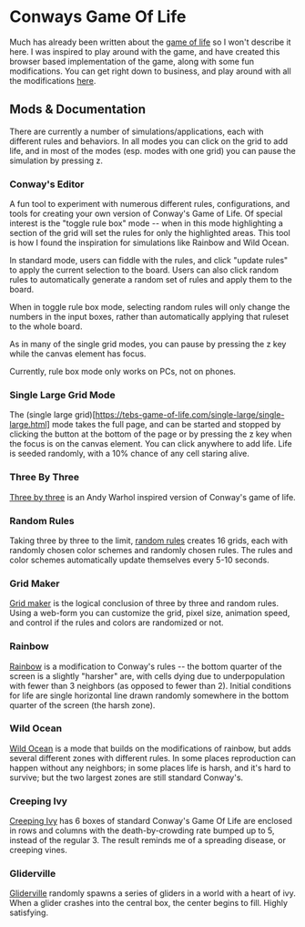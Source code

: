 # Conways Game Of Life

Much has already been written about the [game of life](https://en.wikipedia.org/wiki/Conway%27s_Game_of_Life) so I won't describe it here. I was inspired to play around with the game, and have created this browser based implementation of the game, along with some fun modifications. You can get right down to business, and play around with all the modifications [here](https://tebs-game-of-life.com).

## Mods & Documentation

There are currently a number of simulations/applications, each with different rules and behaviors. In all modes you can click on the grid to add life, and in most of the modes (esp. modes with one grid) you can pause the simulation by pressing z.

### Conway's Editor

A fun tool to experiment with numerous different rules, configurations, and tools for creating your own version of Conway's Game of Life. Of special interest is the "toggle rule box" mode -- when in this mode highlighting a section of the grid will set the rules for only the highlighted areas. This tool is how I found the inspiration for simulations like Rainbow and Wild Ocean.

In standard mode, users can fiddle with the rules, and click "update rules" to apply the current selection to the board. Users can also click random rules to automatically generate a random set of rules and apply them to the board.

When in toggle rule box mode, selecting random rules will only change the numbers in the input boxes, rather than automatically applying that ruleset to the whole board.

As in many of the single grid modes, you can pause by pressing the z key while the canvas element has focus.

Currently, rule box mode only works on PCs, not on phones.

### Single Large Grid Mode

The (single large grid)[https://tebs-game-of-life.com/single-large/single-large.html] mode takes the full page, and can be started and stopped by clicking the button at the bottom of the page or by pressing the z key when the focus is on the canvas element. You can click anywhere to add life. Life is seeded randomly, with a 10% chance of any cell staring alive.

### Three By Three

[Three by three](https://tebs-game-of-life.com/three-by-three/three-by-three.html) is an Andy Warhol inspired version of Conway's game of life.

### Random Rules

Taking three by three to the limit, [random rules](https://tebs-game-of-life.com/random-rules/random-rules.html) creates 16 grids, each with randomly chosen color schemes and randomly chosen rules. The rules and color schemes automatically update themselves every 5-10 seconds.

### Grid Maker

[Grid maker](https://tebs-game-of-life.com/grid-maker/grid-maker-form.html) is the logical conclusion of three by three and random rules. Using a web-form you can customize the grid, pixel size, animation speed, and control if the rules and colors are randomized or not.

### Rainbow

[Rainbow](https://tebs-game-of-life.com/rainbow/rainbow.html) is a modification to Conway's rules -- the bottom quarter of the screen is a slightly "harsher" are, with cells dying due to underpopulation with fewer than 3 neighbors (as opposed to fewer than 2). Initial conditions for life are single horizontal line drawn randomly somewhere in the bottom quarter of the screen (the harsh zone).

### Wild Ocean

[Wild Ocean](https://tebs-game-of-life.com/wild-ocean/wild-ocean.html) is a mode that builds on the modifications of rainbow, but adds several different zones with different rules. In some places reproduction can happen without any neighbors; in some places life is harsh, and it's hard to survive; but the two largest zones are still standard Conway's.

### Creeping Ivy

[Creeping Ivy](https://tebs-game-of-life.com/creeping-ivy/ccreeping-ivy.html) has 6 boxes of standard Conway's Game Of Life are enclosed in rows and columns with the death-by-crowding rate bumped up to 5, instead of the regular 3. The result reminds me of a spreading disease, or creeping vines.

### Gliderville

[Gliderville](https://tebs-game-of-life.com/gliderville/gliderville.html) randomly spawns a series of gliders in a world with a heart of ivy. When a glider crashes into the central box, the center begins to fill. Highly satisfying.
